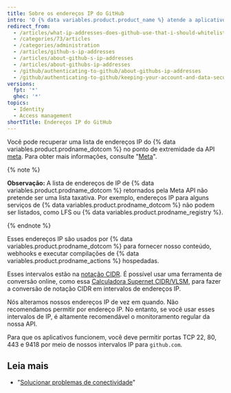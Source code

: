 ```yaml
---
title: Sobre os endereços IP do GitHub
intro: 'O {% data variables.product.product_name %} atende a aplicativos de vários intervalos de endereços IP, que são disponibilizados usando a API.'
redirect_from:
  - /articles/what-ip-addresses-does-github-use-that-i-should-whitelist
  - /categories/73/articles
  - /categories/administration
  - /articles/github-s-ip-addresses
  - /articles/about-github-s-ip-addresses
  - /articles/about-githubs-ip-addresses
  - /github/authenticating-to-github/about-githubs-ip-addresses
  - /github/authenticating-to-github/keeping-your-account-and-data-secure/about-githubs-ip-addresses
versions:
  fpt: '*'
  ghec: '*'
topics:
  - Identity
  - Access management
shortTitle: Endereços IP do GitHub
---
```


Você pode recuperar uma lista de endereços IP do {% data variables.product.prodname_dotcom %} no ponto de extremidade da API [meta](https://api.github.com/meta). Para obter mais informações, consulte "[Meta](/rest/reference/meta)".

{% note %}

**Observação:** A lista de endereços de IP de {% data variables.product.prodname_dotcom %} retornados pela Meta API não pretende ser uma lista taxativa. Por exemplo, endereços IP para alguns serviços de {% data variables.product.prodname_dotcom %} não podem ser listados, como LFS ou {% data variables.product.prodname_registry %}.

{% endnote %}

Esses endereços IP são usados por {% data variables.product.prodname_dotcom %} para fornecer nosso conteúdo, webhooks e executar compilações de {% data variables.product.prodname_actions %} hospedadas.

Esses intervalos estão na [notação CIDR](https://en.wikipedia.org/wiki/Classless_Inter-Domain_Routing#CIDR_notation). É possível usar uma ferramenta de conversão online, como essa [Calculadora Supernet CIDR/VLSM](http://www.subnet-calculator.com/cidr.php), para fazer a conversão de notação CIDR em intervalos de endereços IP.

Nós alteramos nossos endereços IP de vez em quando. Não recomendamos permitir por endereço IP. No entanto, se você usar esses intervalos de IP, é altamente recomendável o monitoramento regular da nossa API.

Para que os aplicativos funcionem, você deve permitir portas TCP 22, 80, 443 e 9418 por meio de nossos intervalos IP para `github.com`.

## Leia mais

- "[Solucionar problemas de conectividade](/articles/troubleshooting-connectivity-problems)"
